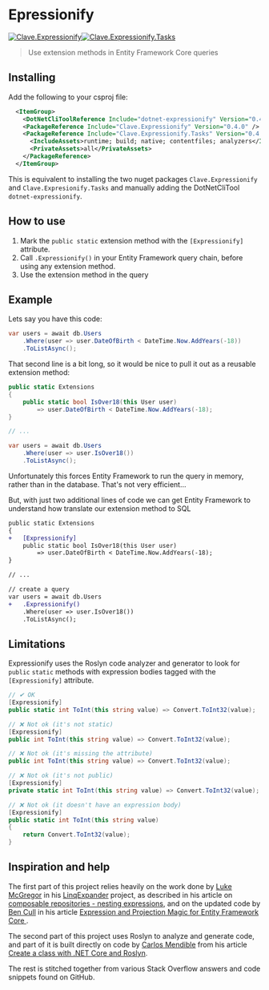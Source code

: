 # Epressionify

[![Clave.Expressionify](https://img.shields.io/nuget/v/Clave.Expressionify.svg?label=Clave.Expressionify)](https://www.nuget.org/packages/Clave.Expressionify/)[![Clave.Expressionify.Tasks](https://img.shields.io/nuget/v/Clave.Expressionify.Tasks.svg?label=Clave.Expressionify.Tasks)](https://www.nuget.org/packages/Clave.Expressionify.Tasks/)

> Use extension methods in Entity Framework Core queries

## Installing

Add the following to your csproj file:

```xml
  <ItemGroup>
    <DotNetCliToolReference Include="dotnet-expressionify" Version="0.4.0" />
    <PackageReference Include="Clave.Expressionify" Version="0.4.0" />
    <PackageReference Include="Clave.Expressionify.Tasks" Version="0.4.0">
      <IncludeAssets>runtime; build; native; contentfiles; analyzers</IncludeAssets>
      <PrivateAssets>all</PrivateAssets>
    </PackageReference>
  </ItemGroup>
```

This is equivalent to installing the two nuget packages `Clave.Expressionify` and `Clave.Expresionify.Tasks` and manually adding the DotNetCliTool `dotnet-expressionify`.

## How to use

1) Mark the `public static` extension method with the `[Expressionify]` attribute.
2) Call `.Expressionify()` in your Entity Framework query chain, before using any extension method.
3) Use the extension method in the query

## Example

Lets say you have this code:

```csharp
var users = await db.Users
    .Where(user => user.DateOfBirth < DateTime.Now.AddYears(-18))
    .ToListAsync();
```

That second line is a bit long, so it would be nice to pull it out as a reusable extension method:

```csharp
public static Extensions
{
    public static bool IsOver18(this User user)
        => user.DateOfBirth < DateTime.Now.AddYears(-18);
}

// ...

var users = await db.Users
    .Where(user => user.IsOver18())
    .ToListAsync();

```

Unfortunately this forces Entity Framework to run the query in memory, rather than in the database. That's not very efficient...

But, with just two additional lines of code we can get Entity Framework to understand how translate our extension method to SQL

```diff
public static Extensions
{
+   [Expressionify]
    public static bool IsOver18(this User user)
        => user.DateOfBirth < DateTime.Now.AddYears(-18);
}

// ...

// create a query
var users = await db.Users
+   .Expressionify()
    .Where(user => user.IsOver18())
    .ToListAsync();
```

## Limitations

Expressionify uses the Roslyn code analyzer and generator to look for `public` `static` methods with expression bodies tagged with the `[Expressionify]` attribute.

```csharp
// ✔ OK
[Expressionify]
public static int ToInt(this string value) => Convert.ToInt32(value);

// ❌ Not ok (it's not static)
[Expressionify]
public int ToInt(this string value) => Convert.ToInt32(value);

// ❌ Not ok (it's missing the attribute)
public int ToInt(this string value) => Convert.ToInt32(value);

// ❌ Not ok (it's not public)
[Expressionify]
private static int ToInt(this string value) => Convert.ToInt32(value);

// ❌ Not ok (it doesn't have an expression body)
[Expressionify]
public static int ToInt(this string value)
{
    return Convert.ToInt32(value);
}
```


## Inspiration and help

The first part of this project relies heavily on the work done by [Luke McGregor](https://twitter.com/staticv0id) in his [LinqExpander](https://github.com/lukemcgregor/LinqExpander) project, as described in his article on [composable repositories - nesting expressions](https://blog.staticvoid.co.nz/2016/composable_repositories_-_nesting_extensions/), and on the updated code by [Ben Cull](https://twitter.com/BenWhoLikesBeer) in his article [Expression and Projection Magic for Entity Framework Core ](https://benjii.me/2018/01/expression-projection-magic-entity-framework-core/).

The second part of this project uses Roslyn to analyze and generate code, and part of it is built directly on code by [Carlos Mendible](https://twitter.com/cmendibl3) from his article [Create a class with .NET Core and Roslyn](https://carlos.mendible.com/2017/03/02/create-a-class-with-net-core-and-roslyn/).

The rest is stitched together from various Stack Overflow answers and code snippets found on GitHub.